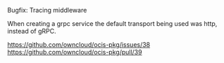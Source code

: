 Bugfix: Tracing middleware

When creating a grpc service the default transport being used was http, instead of gRPC.

https://github.com/owncloud/ocis-pkg/issues/38
https://github.com/owncloud/ocis-pkg/pull/39
